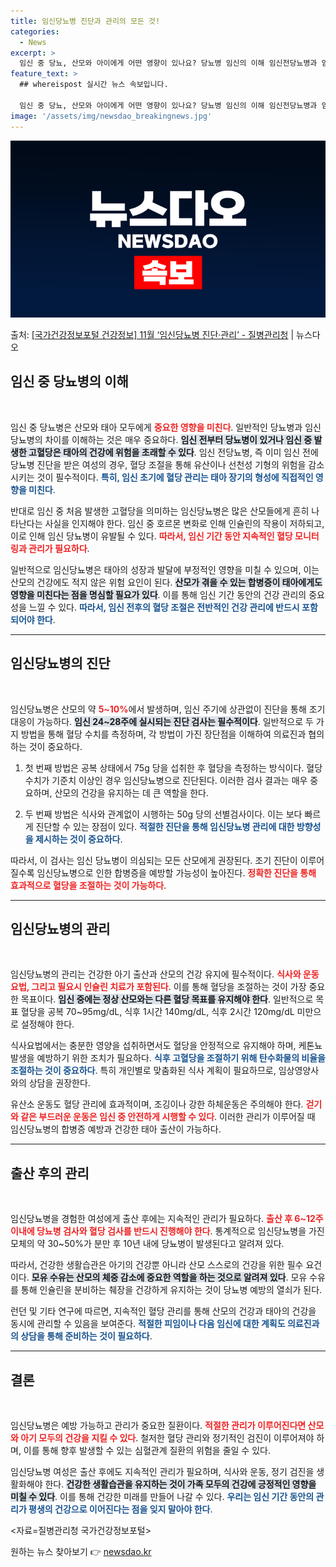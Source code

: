 ```yaml
---
title: 임신당뇨병 진단과 관리의 모든 것!
categories:
  - News
excerpt: >
  임신 중 당뇨, 산모와 아이에게 어떤 영향이 있나요? 당뇨병 임신의 이해 임신전당뇨병과 임신당뇨병은 태아의 …
feature_text: >
  ## whereispost 실시간 뉴스 속보입니다.

  임신 중 당뇨, 산모와 아이에게 어떤 영향이 있나요? 당뇨병 임신의 이해 임신전당뇨병과 임신당뇨병은 태아의 …
image: '/assets/img/newsdao_breakingnews.jpg'
---
```


![뉴스다오 속보](/assets/img/newsdao_breakingnews.jpg)

<p>출처: <a href="https://newsdao.kr/2436" rel="dofollow">[국가건강정보포털 건강정보] 11월 ‘임신당뇨병 진단·관리’ - 질병관리청</a> | 뉴스다오</p>

<h2 data-ke-size="size26">임신 중 당뇨병의 이해</h2><p data-ke-size="size16">&nbsp;</p> 

임신 중 당뇨병은 산모와 태아 모두에게 <b><span style="color: #ee2323;">중요한 영향을 미친다</span></b>. 일반적인 당뇨병과 임신당뇨병의 차이를 이해하는 것은 매우 중요하다. <b><span style="background-color: #21538527;">임신 전부터 당뇨병이 있거나 임신 중 발생한 고혈당은 태아의 건강에 위험을 초래할 수 있다</span></b>. 임신 전당뇨병, 즉 이미 임신 전에 당뇨병 진단을 받은 여성의 경우, 혈당 조절을 통해 유산이나 선천성 기형의 위험을 감소시키는 것이 필수적이다. <b><span style="color: #1a5490;">특히, 임신 초기에 혈당 관리는 태아 장기의 형성에 직접적인 영향을 미친다</span></b>. 

반대로 임신 중 처음 발생한 고혈당을 의미하는 임신당뇨병은 많은 산모들에게 흔히 나타난다는 사실을 인지해야 한다. 임신 중 호르몬 변화로 인해 인슐린의 작용이 저하되고, 이로 인해 임신 당뇨병이 유발될 수 있다. <b><span style="color: #ee2323;">따라서, 임신 기간 동안 지속적인 혈당 모니터링과 관리가 필요하다</span></b>. 

일반적으로 임신당뇨병은 태아의 성장과 발달에 부정적인 영향을 미칠 수 있으며, 이는 산모의 건강에도 적지 않은 위험 요인이 된다. <b><span style="background-color: #21538527;">산모가 겪을 수 있는 합병증이 태아에게도 영향을 미친다는 점을 명심할 필요가 있다</span></b>. 이를 통해 임신 기간 동안의 건강 관리의 중요성을 느낄 수 있다. <b><span style="color: #1a5490;">따라서, 임신 전후의 혈당 조절은 전반적인 건강 관리에 반드시 포함되어야 한다</span></b>. 

<hr>

<h2 data-ke-size="size26">임신당뇨병의 진단</h2><p data-ke-size="size16">&nbsp;</p> 

임신당뇨병은 산모의 약 <b><span style="color: #ee2323;">5~10%</span></b>에서 발생하며, 임신 주기에 상관없이 진단을 통해 조기 대응이 가능하다. <b><span style="background-color: #21538527;">임신 24~28주에 실시되는 진단 검사는 필수적이다</span></b>. 일반적으로 두 가지 방법을 통해 혈당 수치를 측정하며, 각 방법이 가진 장단점을 이해하여 의료진과 협의하는 것이 중요하다. 

1) 첫 번째 방법은 공복 상태에서 75g 당을 섭취한 후 혈당을 측정하는 방식이다. 혈당 수치가 기준치 이상인 경우 임신당뇨병으로 진단된다. 이러한 검사 결과는 매우 중요하며, 산모의 건강을 유지하는 데 큰 역할을 한다. 

2) 두 번째 방법은 식사와 관계없이 시행하는 50g 당의 선별검사이다. 이는 보다 빠르게 진단할 수 있는 장점이 있다. <b><span style="color: #1a5490;">적절한 진단을 통해 임신당뇨병 관리에 대한 방향성을 제시하는 것이 중요하다</span></b>.  

따라서, 이 검사는 임신 당뇨병이 의심되는 모든 산모에게 권장된다. 조기 진단이 이루어질수록 임신당뇨병으로 인한 합병증을 예방할 가능성이 높아진다. <b><span style="color: #ee2323;">정확한 진단을 통해 효과적으로 혈당을 조절하는 것이 가능하다</span></b>.

<hr>

<h2 data-ke-size="size26">임신당뇨병의 관리</h2><p data-ke-size="size16">&nbsp;</p> 

임신당뇨병의 관리는 건강한 아기 출산과 산모의 건강 유지에 필수적이다. <b><span style="color: #ee2323;">식사와 운동 요법, 그리고 필요시 인슐린 치료가 포함된다</span></b>. 이를 통해 혈당을 조절하는 것이 가장 중요한 목표이다. <b><span style="background-color: #21538527;">임신 중에는 정상 산모와는 다른 혈당 목표를 유지해야 한다</span></b>. 일반적으로 목표 혈당을 공복 70~95mg/dL, 식후 1시간 140mg/dL, 식후 2시간 120mg/dL 미만으로 설정해야 한다. 

식사요법에서는 충분한 영양을 섭취하면서도 혈당을 안정적으로 유지해야 하며, 케톤뇨 발생을 예방하기 위한 조치가 필요하다. <b><span style="color: #1a5490;">식후 고혈당을 조절하기 위해 탄수화물의 비율을 조절하는 것이 중요하다</span></b>. 특히 개인별로 맞춤화된 식사 계획이 필요하므로, 임상영양사와의 상담을 권장한다. 

유산소 운동도 혈당 관리에 효과적이며, 조깅이나 강한 하체운동은 주의해야 한다. <b><span style="color: #ee2323;">걷기와 같은 부드러운 운동은 임신 중 안전하게 시행할 수 있다</span></b>. 이러한 관리가 이루어질 때 임신당뇨병의 합병증 예방과 건강한 태아 출산이 가능하다. 

<hr>

<h2 data-ke-size="size26">출산 후의 관리</h2><p data-ke-size="size16">&nbsp;</p> 

임신당뇨병을 경험한 여성에게 출산 후에는 지속적인 관리가 필요하다. <b><span style="color: #ee2323;">출산 후 6~12주 이내에 당뇨병 검사와 혈당 검사를 반드시 진행해야 한다</span></b>. 통계적으로 임신당뇨병을 가진 모체의 약 30~50%가 분만 후 10년 내에 당뇨병이 발생된다고 알려져 있다. 

따라서, 건강한 생활습관은 아기의 건강뿐 아니라 산모 스스로의 건강을 위한 필수 요건이다. <b><span style="background-color: #21538527;">모유 수유는 산모의 체중 감소에 중요한 역할을 하는 것으로 알려져 있다</span></b>. 모유 수유를 통해 인슐린을 분비하는 췌장을 건강하게 유지하는 것이 당뇨병 예방의 열쇠가 된다. 

런던 및 기타 연구에 따르면, 지속적인 혈당 관리를 통해 산모의 건강과 태아의 건강을 동시에 관리할 수 있음을 보여준다. <b><span style="color: #1a5490;">적절한 피임이나 다음 임신에 대한 계획도 의료진과의 상담을 통해 준비하는 것이 필요하다</span></b>. 

<hr>

<h2 data-ke-size="size26">결론</h2><p data-ke-size="size16">&nbsp;</p> 

임신당뇨병은 예방 가능하고 관리가 중요한 질환이다. <b><span style="color: #ee2323;">적절한 관리가 이루어진다면 산모와 아기 모두의 건강을 지킬 수 있다</span></b>. 철저한 혈당 관리와 정기적인 검진이 이루어져야 하며, 이를 통해 향후 발생할 수 있는 심혈관계 질환의 위험을 줄일 수 있다. 

임신당뇨병 여성은 출산 후에도 지속적인 관리가 필요하며, 식사와 운동, 정기 검진을 생활화해야 한다. <b><span style="background-color: #21538527;"> 건강한 생활습관을 유지하는 것이 가족 모두의 건강에 긍정적인 영향을 미칠 수 있다</span></b>. 이를 통해 건강한 미래를 만들어 나갈 수 있다. <b><span style="color: #1a5490;">우리는 임신 기간 동안의 관리가 평생의 건강으로 이어진다는 점을 잊지 말아야 한다</span></b>. 

<자료=질병관리청 국가건강정보포털> 

원하는 뉴스 찾아보기 👉 <a href="https://newsdao.kr" rel="dofollow">newsdao.kr</a>


